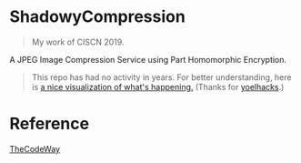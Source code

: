 # ShadowyCompression

> My work of CISCN 2019.

A JPEG Image Compression Service using Part Homomorphic Encryption.

> This repo has had no activity in years. For better understanding, here is [a nice visualization of what's happening.](https://www.eraser.io/git-diagrammer?diagramId=ysiiD14zhpPemvoJOjf4) (Thanks for [yoelhacks](https://news.ycombinator.com/user?id=yoelhacks).)

# Reference

[TheCodeWay](https://github.com/thejinchao/jpeg_encoder)
